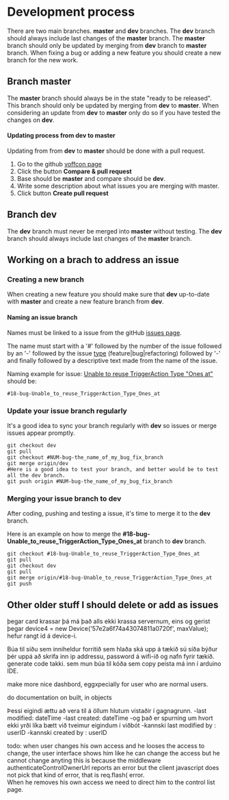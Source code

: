 
# Development process

There are two main branches.  **master** and **dev** branches.  The **dev** branch should always include last changes of the **master** branch.  The **master** branch should only be updated by merging from **dev** branch to **master** branch.  When fixing a bug or adding a new feature you should create a new branch for the new work.

## Branch master

The **master** branch should always be in the state "ready to be released".
This branch should only be updated by merging from **dev** to **master**.
When considering an update from **dev** to **master** only do so if you have tested the changes on **dev**.

#### Updating process from dev to master

Updating from from **dev** to **master** should be done with a pull request.

  1. Go to the github [voffcon page](https://github.com/guttih/voffcon)
  2. Click the button **Compare & pull request**
  3. Base should be **master** and compare should be **dev**.
  4. Write some description about what issues you are merging with master.
  5. Click button **Create pull request**
  
## Branch dev

The **dev** branch must never be merged into **master** without testing.
The **dev** branch should always include last changes of the **master** branch.

## Working on a brach to address an issue

### Creating a new branch

When creating a new feature you should make sure that **dev** up-to-date with **master** and create a new feature branch from **dev**.

#### Naming an issue branch

Names must be linked to a issue from the gitHub [issues page](https://github.com/guttih/voffcon/issues?q=is%3Aopen+is%3Aissue+label%3A%22feature+request%22).


The name must start with a '#' followed by the number of the issue followed by an '-' followed by the issue [type](https://github.com/guttih/voffcon/labels) (feature|bug|refactoring) followed by '-' and finally followed by a descriptive text made from the name of the issue.

Naming example for issue:
    [Unable to reuse TriggerAction Type "Ones at"](https://github.com/guttih/voffcon/issues/18) should be:

```git
#18-bug-Unable_to_reuse_TriggerAction_Type_Ones_at
````

### Update your issue branch regularly

It's a good idea to sync your branch regularly with **dev** so issues or merge issues appear promptly.

```shell
git checkout dev
git pull
git checkout #NUM-bug-the_name_of_my_bug_fix_branch
git merge origin/dev
#Here is a good idea to test your branch, and better would be to test all the dev branch.
git push origin #NUM-bug-the_name_of_my_bug_fix_branch
````

### Merging your issue branch to dev

After coding, pushing and testing a issue, it's time to merge it to the **dev** branch.  

Here is an example on how to merge the **#18-bug-Unable_to_reuse_TriggerAction_Type_Ones_at** branch to **dev** branch.

```shell
git checkout #18-bug-Unable_to_reuse_TriggerAction_Type_Ones_at
git pull
git checkout dev
git pull
git merge origin/#18-bug-Unable_to_reuse_TriggerAction_Type_Ones_at
git push
````


## Other older stuff I should delete or add as issues

þegar card krassar þá má það alls ekki krassa servernum, eins og gerist þegar 
	device4 = new Device('57e2a6f74a43074811a0720f', maxValue);
	hefur rangt id á device-i.

Búa til síðu sem inniheldur forritið sem hlaða ská upp á tækið
  sú síða býður þér uppá að skrifa inn ip addressu, password á wifi-ið og nafn fyrir tækið.
  generate code takki. sem mun búa til kóða sem copy peista má inn í arduino IDE.

make more nice dashbord, eggxpecially for user who are normal users.

do documentation on built, in objects

Þessi eigindi ættu að vera til á öllum hlutum vistaðir í gagnagrunn.
 -last modified: dateTime
 -last created: dateTime
 -og það er spurning um hvort ekki yrði líka bætt við tveimur eigindum í viðbót
 -kannski last modified by : userID
 -kannski created by : userID

todo: when user changes his own access and he looses the access to change,
the user interface shows him like he can change the access but he cannot change anyting
this is because the middleware authenticateControlOwnerUrl reports an error but
the client javascript does not pick that kind of error, that is req.flash( error.  
When he removes his own access we need to direct him to the control list page.
